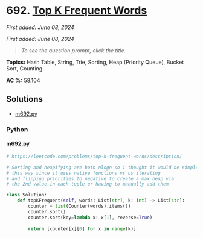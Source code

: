 # 692. [Top K Frequent Words](<https://leetcode.com/problems/top-k-frequent-words>)

*First added: June 08, 2024*

*First added: June 08, 2024*


> *To see the question prompt, click the title.*

**Topics:** Hash Table, String, Trie, Sorting, Heap (Priority Queue), Bucket Sort, Counting

**AC %:** 58.104


## Solutions

- [m692.py](<../my-submissions/m692.py>)
### Python
#### [m692.py](<../my-submissions/m692.py>)
```Python
# https://leetcode.com/problems/top-k-frequent-words/description/

# Sorting and heapifying are both nlogn so i thought it would be simpler
# this way since it uses native functions vs us iterating
# and flipping priorities to negative to create a max heap via
# the 2nd value in each tuple or having to manually add them

class Solution:
    def topKFrequent(self, words: List[str], k: int) -> List[str]:
        counter = list(Counter(words).items())
        counter.sort()
        counter.sort(key=lambda x: x[1], reverse=True)
        
        return [counter[x][0] for x in range(k)]

```

